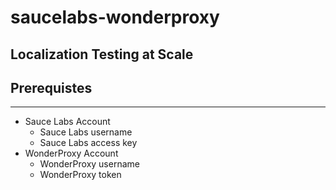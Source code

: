 # saucelabs-wonderproxy

## Localization Testing at Scale

## Prerequistes
---
- Sauce Labs Account
	- Sauce Labs username
	- Sauce Labs access key
- WonderProxy Account
	- WonderProxy username
	- WonderProxy token


